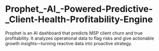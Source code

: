 # Prophet_-AI_-Powered-Predictive-_Client-Health-Profitability-Engine
Prophet is an AI dashboard that predicts MSP client churn and true profitability. It analyzes operational data to flag risks and give actionable growth insights—turning reactive data into proactive strategy.
